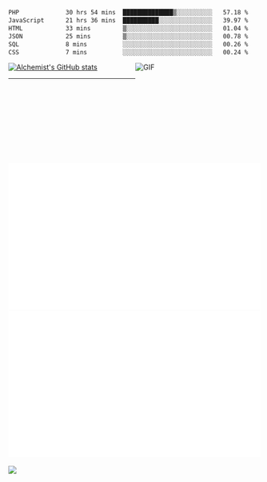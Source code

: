 <!--START_SECTION:waka-->

```text
PHP             30 hrs 54 mins  ██████████████▒░░░░░░░░░░   57.18 %
JavaScript      21 hrs 36 mins  ██████████░░░░░░░░░░░░░░░   39.97 %
HTML            33 mins         ▒░░░░░░░░░░░░░░░░░░░░░░░░   01.04 %
JSON            25 mins         ▒░░░░░░░░░░░░░░░░░░░░░░░░   00.78 %
SQL             8 mins          ░░░░░░░░░░░░░░░░░░░░░░░░░   00.26 %
CSS             7 mins          ░░░░░░░░░░░░░░░░░░░░░░░░░   00.24 %
```

<!--END_SECTION:waka-->

[![Alchemist's GitHub stats](https://github-readme-stats.vercel.app/api?username=DrMaxis&show_icons=true&theme=outrun&count_private=true)](#)
<img align="right" alt="GIF" src="https://user-images.githubusercontent.com/5355808/139111924-210cc6fa-9fb1-4dac-929d-6324a5836a92.gif" width="250" height="200" />
<hr />

![](https://raw.githubusercontent.com/DrMaxis/github-stats-transparent/output/generated/overview.svg)
![](https://raw.githubusercontent.com/DrMaxis/github-stats-transparent/output/generated/languages.svg)

 
<a href="https://count.getloli.com/"><img src="https://count.getloli.com/get/@:maxis-the-alchemist?theme=rule34"></a>
<!-- https://count.getloli.com/get/@alchemist?theme=rule34 -->
<br>

